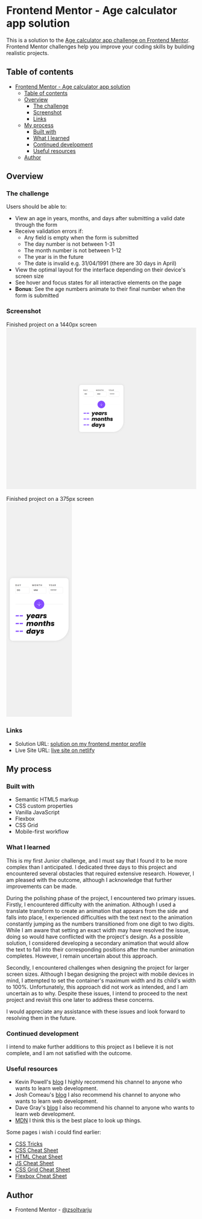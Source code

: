 # Frontend Mentor - Age calculator app solution

This is a solution to the [Age calculator app challenge on Frontend Mentor](https://www.frontendmentor.io/challenges/age-calculator-app-dF9DFFpj-Q). Frontend Mentor challenges help you improve your coding skills by building realistic projects. 

## Table of contents

- [Frontend Mentor - Age calculator app solution](#frontend-mentor---age-calculator-app-solution)
  - [Table of contents](#table-of-contents)
  - [Overview](#overview)
    - [The challenge](#the-challenge)
    - [Screenshot](#screenshot)
    - [Links](#links)
  - [My process](#my-process)
    - [Built with](#built-with)
    - [What I learned](#what-i-learned)
    - [Continued development](#continued-development)
    - [Useful resources](#useful-resources)
  - [Author](#author)


## Overview

### The challenge

Users should be able to:

- View an age in years, months, and days after submitting a valid date through the form
- Receive validation errors if:
  - Any field is empty when the form is submitted
  - The day number is not between 1-31
  - The month number is not between 1-12
  - The year is in the future
  - The date is invalid e.g. 31/04/1991 (there are 30 days in April)
- View the optimal layout for the interface depending on their device's screen size
- See hover and focus states for all interactive elements on the page
- **Bonus**: See the age numbers animate to their final number when the form is submitted

### Screenshot

Finished project on a 1440px screen
![Finished project on 1440px](solution/PC%20solution.png)

Finished project on a 375px screen
<br />
![Finished project on 375px](solution/Phone%20solution.png)

### Links

- Solution URL: [solution on my frontend mentor profile](https://www.frontendmentor.io/profile/zsoltvarju)
- Live Site URL: [live site on netlify](https://singular-piroshki-ca5a01.netlify.app/)

## My process

### Built with

- Semantic HTML5 markup
- CSS custom properties
- Vanilla JavaScript
- Flexbox
- CSS Grid
- Mobile-first workflow


### What I learned

This is my first Junior challenge, and I must say that I found it to be more complex than I anticipated. I dedicated three days to this project and encountered several obstacles that required extensive research. However, I am pleased with the outcome, although I acknowledge that further improvements can be made.

During the polishing phase of the project, I encountered two primary issues. Firstly, I encountered difficulty with the animation. Although I used a translate transform to create an animation that appears from the side and falls into place, I experienced difficulties with the text next to the animation constantly jumping as the numbers transitioned from one digit to two digits. While I am aware that setting an exact width may have resolved the issue, doing so would have conflicted with the project's design. As a possible solution, I considered developing a secondary animation that would allow the text to fall into their corresponding positions after the number animation completes. However, I remain uncertain about this approach.

Secondly, I encountered challenges when designing the project for larger screen sizes. Although I began designing the project with mobile devices in mind, I attempted to set the container's maximum width and its child's width to 100%. Unfortunately, this approach did not work as intended, and I am uncertain as to why. Despite these issues, I intend to proceed to the next project and revisit this one later to address these concerns.

I would appreciate any assistance with these issues and look forward to resolving them in the future.



### Continued development

I intend to make further additions to this project as I believe it is not complete, and I am not satisfied with the outcome.


### Useful resources

- Kevin Powell's  [blog](https://www.kevinpowell.co/) I highly recommend his channel to anyone who wants to learn web development.
- Josh Comeau's [blog](https://www.joshwcomeau.com/) I also recommend his channel to anyone who wants to learn web development.
- Dave Gray's [blog](https://daveceddia.com/) I also recommend his channel to anyone who wants to learn web development.
- [MDN](https://developer.mozilla.org/en-US/) I think this is the best place to look up things.

Some pages i wish i could find earlier:
- [CSS Tricks](https://css-tricks.com/)
- [CSS Cheat Sheet](https://htmlcheatsheet.com/css/)
- [HTML Cheat Sheet](https://htmlcheatsheet.com/)
- [JS Cheat Sheet](https://htmlcheatsheet.com/js/)
- [CSS Grid Cheat Sheet](https://grid.malven.co/)
- [Flexbox Cheat Sheet](https://flexbox.malven.co/)


## Author

- Frontend Mentor - [@zsoltvarju](https://www.frontendmentor.io/profile/zsoltvarju)


